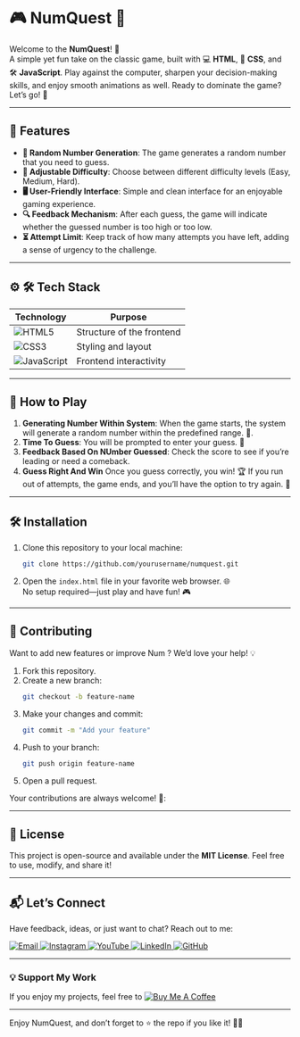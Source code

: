 

# 🎮 NumQuest 🎯

Welcome to the **NumQuest**! 🎉  
A simple yet fun take on the classic game, built with 💻 **HTML**, 🎨 **CSS**, and 🛠️ **JavaScript**. Play against the computer, sharpen your decision-making skills, and enjoy smooth animations as well. Ready to dominate the game? Let’s go! 🚀  

---

## 🌟 Features  
- **🎲 Random Number Generation**: The game generates a random number that you need to guess.
- **🔧 Adjustable Difficulty**: Choose between different difficulty levels (Easy, Medium, Hard). 
- **🖥 User-Friendly Interface**: Simple and clean interface for an enjoyable gaming experience.  
- **🔍 Feedback Mechanism**: After each guess, the game will indicate whether the guessed number is too high or too low.  
-  **⏳ Attempt Limit**: Keep track of how many attempts you have left, adding a sense of urgency to the challenge.

---

## ⚙ 🛠 Tech Stack
| **Technology**  | **Purpose** |
|-----------------|-------------|
| ![HTML5](https://img.shields.io/badge/HTML5-E34F26?style=for-the-badge&logo=html5&logoColor=white) | Structure of the frontend |
| ![CSS3](https://img.shields.io/badge/CSS3-1572B6?style=for-the-badge&logo=css3&logoColor=white) | Styling and layout |
| ![JavaScript](https://img.shields.io/badge/JavaScript-F7DF1E?style=for-the-badge&logo=javascript&logoColor=black) | Frontend interactivity |

---

## 🚀 How to Play  
1. **Generating Number Within System**: When the game starts, the system will generate a random number within the predefined range. 🎰.  
2. **Time To Guess**:  You will be prompted to enter your guess. 💭
3. **Feedback Based On NUmber Guessed**: Check the score to see if you’re leading or need a comeback.  
4. **Guess Right And Win** Once you guess correctly, you win! 🏆 If you run out of attempts, the game ends, and you’ll have the option to try again. 🔄  

---

## 🛠️ Installation  

1. Clone this repository to your local machine:  
   ```bash  
   git clone https://github.com/yourusername/numquest.git  
   ```  

2. Open the `index.html` file in your favorite web browser. 🌐  
   No setup required—just play and have fun! 🎮  

---

## 🤝 Contributing  

Want to add new features or improve Num ? We’d love your help! 💡  
1. Fork this repository.  
2. Create a new branch:  
   ```bash  
   git checkout -b feature-name  
   ```  
3. Make your changes and commit:  
   ```bash  
   git commit -m "Add your feature"  
   ```  
4. Push to your branch:  
   ```bash  
   git push origin feature-name  
   ```  
5. Open a pull request.  

Your contributions are always welcome! 🌟:


---

## 📜 License  

This project is open-source and available under the **MIT License**. Feel free to use, modify, and share it!  

---

## 📬 Let’s Connect  

Have feedback, ideas, or just want to chat? Reach out to me:  
<div>
  <a href="mailto:onlykelvin06@gmail.com">
    <img src="https://img.shields.io/badge/Email-4285F4?style=for-the-badge&logo=gmail&logoColor=white" alt="Email" />
  </a>
  <a href="https://www.instagram.com/_.yo.kelvin/">
    <img src="https://img.shields.io/badge/Instagram-E4405F?style=for-the-badge&logo=instagram&logoColor=white" alt="Instagram" />
  </a>
  <a href="https://www.youtube.com/@TechTutor_Tv?sub_confirmation=1">
    <img src="https://img.shields.io/badge/YouTube-FF0000?style=for-the-badge&logo=youtube&logoColor=white" alt="YouTube" />
  </a>
  <a href = "https://www.linkedin.com/in/kelvin-agyare-yeboah-6728a7301?utm_source=share&utm_campaign=share_via&utm_content=profile&utm_medium=android_app">
    <img src="https://img.shields.io/badge/LinkedIn-0077B5?style=for-the-badge&logo=linkedin&logoColor=white" alt="LinkedIn" />
  </a>
  <a href="https://github.com/KelvCodes">
    <img src="https://img.shields.io/badge/GitHub-181717?style=for-the-badge&logo=github&logoColor=white" alt="GitHub" />
  </a>
</div>     
 
---
### 💡 Support My Work  
If you enjoy my projects, feel free to [![Buy Me A Coffee](https://img.shields.io/badge/Buy%20Me%20A%20Coffee-%F0%9F%8C%8D-yellow?style=for-the-badge&logo=buy-me-a-coffee&logoColor=black)](https://www.buymeacoffee.com/kelvcodes) 

---
Enjoy NumQuest, and don’t forget to ⭐ the repo if you like it! 🥳✨  





